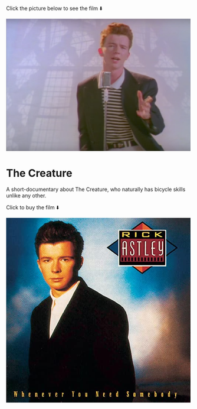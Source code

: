 Click the picture below to see the film ⬇️ <br />
<p align="left">
  <a href="https://www.youtube.com/watch?v=dQw4w9WgXcQ&list=PLahKLy8pQdCM0SiXNn3EfGIXX19QGzUG3">
    <img src="https://github.com/ieremy/ieremy.github.io/blob/main/assets/nevergonnagiveyouup.png" width="500" alt="creatureposter">
  </a>
</p>

# The Creature
A short-documentary about The Creature, who naturally has bicycle skills unlike any other.



Click to buy the film ⬇️ <br />
<p align="left">
  <a href="https://www.amazon.com/Never-Gonna-Give-You-Up/dp/B001BK9SMY">
    <img src="https://github.com/ieremy/ieremy.github.io/blob/main/assets/rickAstleyAlbum.jpg" width="500" alt="film">
  </a>
</p>
